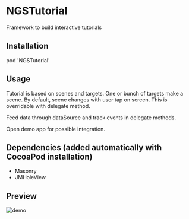 # NGSTutorial
Framework to build interactive tutorials

## Installation

pod 'NGSTutorial'

## Usage

Tutorial is based on scenes and targets. One or bunch of targets make a scene. By default, scene changes with user tap on screen. This is overridable with delegate method.

Feed data through dataSource and track events in delegate methods. 

Open demo app for possible integration.

## Dependencies (added automatically with CocoaPod installation)

- Masonry
- JMHoleView

## Preview

![demo](https://user-images.githubusercontent.com/2383901/33856667-70c34d46-de8e-11e7-9ece-945037ca00de.gif)
